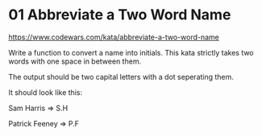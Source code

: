 # 01 Abbreviate a Two Word Name

https://www.codewars.com/kata/abbreviate-a-two-word-name

Write a function to convert a name into initials. This kata strictly takes two words with one space in between them.

The output should be two capital letters with a dot seperating them.

It should look like this:

Sam Harris => S.H

Patrick Feeney => P.F